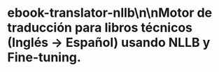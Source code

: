 # ebook-translator-nllb\n\nMotor de traducción para libros técnicos (Inglés → Español) usando NLLB y Fine-tuning.

